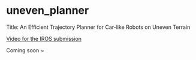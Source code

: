 # uneven_planner

Title: An Efficient Trajectory Planner for Car-like Robots on Uneven Terrain

[Video for the IROS submission](https://www.youtube.com/watch?v=BPfoun_vQ4I)

Coming soon ~
